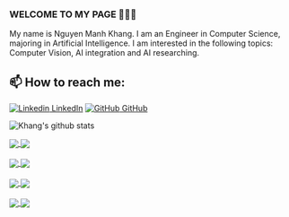 ### WELCOME TO MY PAGE 👋👋👋
My name is Nguyen Manh Khang. I am an Engineer in Computer Science, majoring in Artificial Intelligence. I am interested in the following topics: Computer Vision, AI integration and AI researching.<br>
## 📫 How to reach me: 

[![Linkedin](https://i.stack.imgur.com/gVE0j.png) LinkedIn](https://www.linkedin.com/in/khang-nguy%E1%BB%85n-955513165/) [![GitHub](https://i.stack.imgur.com/tskMh.png) GitHub](https://github.com/nguyenbim/)



![Khang's github stats](https://github-readme-stats-git-masterrstaa-rickstaa.vercel.app/api?username=nguyenbim&show_icons=true&theme=tokyonight&hide=contribs,prs,issues)

   
<a href="https://github.com/nguyenbim/Colorization-and-Style-Transfer/">
  <!-- Change the `github-readme-stats.anuraghazra1.vercel.app` to `github-readme-stats.vercel.app`  -->
  <img align="center" src="https://github-readme-stats.anuraghazra1.vercel.app/api/pin/?username=nguyenbim&repo=Colorization-and-Style-Transfer&theme=merko" />
</a>

<a href="https://github.com/nguyenbim/Depth-Estimation-For-Colonoscopy">
  <!-- Change the `github-readme-stats.anuraghazra1.vercel.app` to `github-readme-stats.vercel.app`  -->
  <img align="center" src="https://github-readme-stats.anuraghazra1.vercel.app/api/pin/?username=nguyenbim&repo=Depth-Estimation-For-Colonoscopy&theme=gruvbox" />
</a>    

</br>
</br>

<a href="https://github.com/nguyenbim/yolov8_postprocess_for_cut_model/">
  <!-- Change the `github-readme-stats.anuraghazra1.vercel.app` to `github-readme-stats.vercel.app`  -->
  <img align="center" src="https://github-readme-stats.anuraghazra1.vercel.app/api/pin/?username=nguyenbim&repo=yolov8_postprocess_for_cut_model&theme=dracula" />
</a>

<a href="https://github.com/nguyenbim/InceptionTime">
  <!-- Change the `github-readme-stats.anuraghazra1.vercel.app` to `github-readme-stats.vercel.app`  -->
  <img align="center" src="https://github-readme-stats.anuraghazra1.vercel.app/api/pin/?username=nguyenbim&repo=InceptionTime&theme=cobalt" />
</a>

</br>
</br>

<a href="https://github.com/nguyenbim/dl-4-tsc/">
  <!-- Change the `github-readme-stats.anuraghazra1.vercel.app` to `github-readme-stats.vercel.app`  -->
  <img align="center" src="https://github-readme-stats.anuraghazra1.vercel.app/api/pin/?username=nguyenbim&repo=dl-4-tsc&theme=synthwave" />
</a> 
<a href="https://github.com/khoapham2801/WebProgrammingIT4552E/">
  <!-- Change the `github-readme-stats.anuraghazra1.vercel.app` to `github-readme-stats.vercel.app`  -->
  <img align="center" src="https://github-readme-stats.anuraghazra1.vercel.app/api/pin/?username=khoapham2801&repo=WebProgrammingIT4552E&theme=dark" />
</a>

</br>
</br>

<a href="https://github.com//monstertau/money-thrower/">
  <!-- Change the `github-readme-stats.anuraghazra1.vercel.app` to `github-readme-stats.vercel.app`  -->
  <img align="center" src="https://github-readme-stats.anuraghazra1.vercel.app/api/pin/?username=monstertau&repo=money-thrower&theme=onedark" />
</a> 
<a href="https://github.com/nguyenbim/MIPS-SIMPLE-CALCULATOR/">
  <!-- Change the `github-readme-stats.anuraghazra1.vercel.app` to `github-readme-stats.vercel.app`  -->
  <img align="center" src="https://github-readme-stats.anuraghazra1.vercel.app/api/pin/?username=nguyenbim&repo=MIPS-SIMPLE-CALCULATOR&theme=radical" />
</a> 




